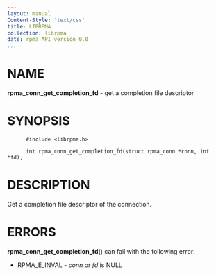 ```yaml
---
layout: manual
Content-Style: 'text/css'
title: LIBRPMA
collection: librpma
date: rpma API version 0.0
...
```


[comment]: <> (SPDX-License-Identifier: BSD-3-Clause)
[comment]: <> (Copyright 2020, Intel Corporation)

NAME
====

**rpma\_conn\_get\_completion\_fd** - get a completion file descriptor

SYNOPSIS
========

          #include <librpma.h>

          int rpma_conn_get_completion_fd(struct rpma_conn *conn, int *fd);

DESCRIPTION
===========

Get a completion file descriptor of the connection.

ERRORS
======

**rpma\_conn\_get\_completion\_fd**() can fail with the following error:

-   RPMA\_E\_INVAL - *conn* or *fd* is NULL
